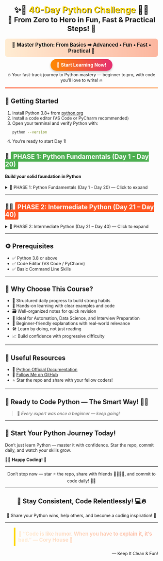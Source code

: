 <h1 align="center">✨🐍 <span style="color:#FFD700; text-shadow: 1px 1px #000;">40-Day Python Challenge</span> 🐍✨<br><sub>🚀 From Zero to Hero in Fun, Fast & Practical Steps! 🚀</sub></h1>

<p align="center" style="font-size:1.2em; background: linear-gradient(to right, #ffecd2, #fcb69f); padding: 10px; border-radius: 8px;">
  🌈 <b>Master Python: From Basics ➡ Advanced • Fun • Fast • Practical</b> 🌈
</p>

<p align="center">
  <a href="#-start-your-python-journey-today" style="font-size:1.1em; background: linear-gradient(90deg, #ff8a00, #e52e71); padding:10px 20px; border-radius:50px; text-decoration:none; color:white; font-weight:bold; box-shadow: 0 4px 6px rgba(0,0,0,0.2);">
    🚀 Start Learning Now!
  </a>
</p>

<p align="center">
  🔥 Your fast-track journey to Python mastery — beginner to pro, with code you'll love to write! 🔥
</p>

<hr style="border: none; height: 4px; background: linear-gradient(to right, #ff7e5f, #feb47b);" />

## 🚀 Getting Started
1. Install Python 3.8+ from [python.org](https://www.python.org/downloads/)
2. Install a code editor (VS Code or PyCharm recommended)
3. Open your terminal and verify Python with:
   ```bash
   python --version
   ```
4. You're ready to start Day 1!

## 🔰 <span style="background:#4CAF50; color:white; padding:4px 8px; border-radius:4px;">PHASE 1: Python Fundamentals (Day 1 - Day 20)</span>  
#### Build your solid foundation in Python

<details>
<summary>📘 PHASE 1: Python Fundamentals (Day 1 - Day 20) — Click to expand</summary>

- [x] **Day 1** — Hello World & Setup  
  📄 [Notes](https://github.com/vinayakmishra4/PYTHON-FROM-BASIC-TO-ADVANCE/blob/main/DAY-1-Hello_World-Setup/DAY-1.md)  
  💡 Skill: Learn to set up Python and write your first program.

- [x] **Day 2** — Pip and Modules  
  📄 [Notes](https://github.com/vinayakmishra4/PYTHON-FROM-BASIC-TO-ADVANCE/blob/main/DAY-2-Pip-Modules/DAY-2.md)  
  💻 [Code](https://github.com/vinayakmishra4/PYTHON-FROM-BASIC-TO-ADVANCE/blob/main/DAY-2-Pip-Modules/Pimod.py)  
  💡 Skill: Understand package management and module usage.

- [x] **Day 3** — First Program  
  📄 [Notes](https://github.com/vinayakmishra4/PYTHON-FROM-BASIC-TO-ADVANCE/blob/main/DAY-3-First_Program/DAY-3.md)  
  💻 [Code](https://github.com/vinayakmishra4/PYTHON-FROM-BASIC-TO-ADVANCE/blob/main/DAY-3-First_Program/FirstProgram.py)  
  💡 Skill: Write and run your first Python script.

- [x] **Day 4** — Comments & Escape Sequences  
  📄 [Notes](https://github.com/vinayakmishra4/PYTHON-FROM-BASIC-TO-ADVANCE/blob/main/DAY-4-Comments-Escaping-Sequnece-Character/DAY-4.md)  
  💻 [Code](https://github.com/vinayakmishra4/PYTHON-FROM-BASIC-TO-ADVANCE/blob/main/DAY-4-Comments-Escaping-Sequnece-Character/CoEsSe.py)  
  💡 Skill: Use comments and special characters in strings.

- [x] **Day 5** — Variables & Data Types  
  📄 [Notes](https://github.com/vinayakmishra4/PYTHON-FROM-BASIC-TO-ADVANCE/blob/main/DAY-5-Variables-Data-Types/DAY-5.md)  
  💻 [Code](https://github.com/vinayakmishra4/PYTHON-FROM-BASIC-TO-ADVANCE/blob/main/DAY-5-Variables-Data-Types/VarDa.py)  
  💡 Skill: Understand how to store and manipulate data.

- [x] **Day 6** — Operators  
  📄 [Notes](https://github.com/vinayakmishra4/PYTHON-FROM-BASIC-TO-ADVANCE/blob/main/DAY-6-EX-1/DAY-6.md)  
  💻 [Code](https://github.com/vinayakmishra4/PYTHON-FROM-BASIC-TO-ADVANCE/blob/main/DAY-6-EX-1/calc.py)  
  💡 Skill: Perform arithmetic and logical operations.

- [x] **Day 7** — Type Casting  
  📄 [Notes](https://github.com/vinayakmishra4/PYTHON-FROM-BASIC-TO-ADVANCE/blob/main/DAY-7-Type-Casting/DAY-7.md)  
  💻 [Code](https://github.com/vinayakmishra4/PYTHON-FROM-BASIC-TO-ADVANCE/blob/main/DAY-7-Type-Casting/typecasting.py)  
  💡 Skill: Convert data types explicitly.

- [x] **Day 8** — Input (Scanner)  
  📄 [Notes](https://github.com/vinayakmishra4/PYTHON-FROM-BASIC-TO-ADVANCE/blob/main/DAY-8-Input/DAY-8.md)  
  💻 [Code](https://github.com/vinayakmishra4/PYTHON-FROM-BASIC-TO-ADVANCE/blob/main/DAY-8-Input/Input.py)  
  💡 Skill: Read user input from the console.

- [x] **Day 9** — Strings  
  📄 [Notes](https://github.com/vinayakmishra4/PYTHON-FROM-BASIC-TO-ADVANCE/blob/main/DAY-9-Strings/DAY-9.md)  
  💻 [Code](https://github.com/vinayakmishra4/PYTHON-FROM-BASIC-TO-ADVANCE/blob/main/DAY-9-Strings/Str.py)  
  💡 Skill: Work with text data and string methods.

- [x] **Day 10** — String Slicing & Operations  
  📄 [Notes](https://github.com/vinayakmishra4/PYTHON-FROM-BASIC-TO-ADVANCE/blob/main/DAY-10-String-Operations/DAY-10.md)  
  💻 [Code](https://github.com/vinayakmishra4/PYTHON-FROM-BASIC-TO-ADVANCE/blob/main/DAY-10-String-Operations/Stringop.py)  
  💡 Skill: Extract and manipulate substrings.

- [x] **Day 11** — IF-ELSE Statements  
  📄 [Notes](https://github.com/vinayakmishra4/PYTHON-FROM-BASIC-TO-ADVANCE/blob/main/DAY-11-IF-ELSE-Statement/DAY-11.md)  
  💻 [Code](https://github.com/vinayakmishra4/PYTHON-FROM-BASIC-TO-ADVANCE/blob/main/DAY-11-IF-ELSE-Statement/if_else.py)  
  💡 Skill: Control flow with conditional branching.

- [x] **Day 12** — Exercise  
  💻 [Code](https://github.com/vinayakmishra4/PYTHON-FROM-BASIC-TO-ADVANCE/blob/main/DAY-12-EX-2/ex2.py)  
  💡 Skill: Practice with coding exercises.

- [x] **Day 13** — Match Case Statement  
  📄 [Notes](https://github.com/vinayakmishra4/PYTHON-FROM-BASIC-TO-ADVANCE/blob/main/DAY-13-Match-case/DAY-13.md)  
  💻 [Code](https://github.com/vinayakmishra4/PYTHON-FROM-BASIC-TO-ADVANCE/blob/main/DAY-13-Match-case/Matchingcase.py)  
  💡 Skill: Use pattern matching for cleaner code.

- [x] **Day 14** — FOR LOOPS  
  📄 [Notes](https://github.com/vinayakmishra4/PYTHON-FROM-BASIC-TO-ADVANCE/blob/main/DAY-14-FOR-LOOPS/DAY-14.md)  
  💻 [Code](https://github.com/vinayakmishra4/PYTHON-FROM-BASIC-TO-ADVANCE/blob/main/DAY-14-FOR-LOOPS/Table.py)  
  💡 Skill: Iterate over sequences efficiently.

- [x] **Day 15** — WHILE LOOPS  
  📄 [Notes](https://github.com/vinayakmishra4/PYTHON-FROM-BASIC-TO-ADVANCE/blob/main/DAY-15-While-Loop/DAY15.md)  
  💻 [Code](https://github.com/vinayakmishra4/PYTHON-FROM-BASIC-TO-ADVANCE/blob/main/DAY-15-While-Loop/Sum1to10.py)  
  💡 Skill: Loop with condition-based repetition.

- [x] **Day 16** — BREAK & CONTINUE  
  📄 [Notes](https://github.com/vinayakmishra4/PYTHON-FROM-BASIC-TO-ADVANCE/blob/main/DAY-16-Break-and-Continue-Statement/DAY-16.md)  
  💻 [Code](https://github.com/vinayakmishra4/PYTHON-FROM-BASIC-TO-ADVANCE/blob/main/DAY-16-Break-and-Continue-Statement/day16_break_continue.py)  
  💡 Skill: Control loop execution flow.

- [x] **Day 17** — Functions  
  📄 [Notes](https://github.com/vinayakmishra4/PYTHON-FROM-BASIC-TO-ADVANCE/blob/main/DAY-17-Functions/DAY17.md)  
  💻 [Code](https://github.com/vinayakmishra4/PYTHON-FROM-BASIC-TO-ADVANCE/blob/main/DAY-17-Functions/Primenumber.py)  
  💡 Skill: Define reusable code blocks.

- [x] **Day 18** — Function Arguments  
  📄 [Notes](https://github.com/vinayakmishra4/PYTHON-FROM-BASIC-TO-ADVANCE/blob/main/DAY-18-Functions-Aragumets/DAY-18.md)  
  💻 [Code](https://github.com/vinayakmishra4/PYTHON-FROM-BASIC-TO-ADVANCE/blob/main/DAY-18-Functions-Aragumets/Funcar.py)  
  💡 Skill: Pass data into functions effectively.

- [x] **Day 19** — Summary (Review Day)  
  📄 [Notes](https://github.com/vinayakmishra4/PYTHON-FROM-BASIC-TO-ADVANCE/blob/main/DAY-19-Summary-(Day1%20to%20Day%2019)/DAY-19.md#day-1--introduction-to-python)  
  💡 Skill: Review and consolidate learning.

- [x] **Day 20** — My First Python Suite Project  
  📄 [Notes](https://github.com/vinayakmishra4/Project-My-Python-Suite)  
  💡 Skill: Apply basics to build a mini CLI tool suite.

</details>

---

## 🚀🔥 <span style="background:#FF5722; color:white; padding:4px 8px; border-radius:4px;">PHASE 2: Intermediate Python (Day 21 – Day 40)</span>  

<details>
<summary>📘 PHASE 2: Intermediate Python (Day 21 – Day 40) — Click to expand</summary>

- [x] **Day 21** — Understand Python lists, their syntax, and how to access elements  
  📄 [Notes](https://github.com/vinayakmishra4/PYTHON-FROM-BASIC-TO-ADVANCE/blob/main/DAY-21-Intro-to-List/DAY21.md)  
  💻 [Code](https://github.com/vinayakmishra4/PYTHON-FROM-BASIC-TO-ADVANCE/blob/main/DAY-21-Intro-to-List/IntroLi.py)  
  💡 Skill: Learn list basics and element access.

- [x] **Day 22** — Master common Python list methods for manipulating and accessing list data  
  📄 [Notes](https://github.com/vinayakmishra4/PYTHON-FROM-BASIC-TO-ADVANCE/blob/main/DAY-22-List-Methods/DAY-22.md)  
  💻 [Code](https://github.com/vinayakmishra4/PYTHON-FROM-BASIC-TO-ADVANCE/blob/main/DAY-22-List-Methods/Methodlist.py)  
  💡 Skill: Use list methods to modify and analyze lists.

- [x] **Day 23** — Intro to Tuples  
  📄 [Notes](https://github.com/vinayakmishra4/PYTHON-FROM-BASIC-TO-ADVANCE/blob/main/DAY-23-Tuples/DAT-23.md)  
  💻 [Code](https://github.com/vinayakmishra4/PYTHON-FROM-BASIC-TO-ADVANCE/blob/main/DAY-23-Tuples/TuplesIntro.py)  
  💡 Skill: Understand immutable sequences with tuples.

</details>

---

## ⚙️ **Prerequisites**

- ✅ Python 3.8 or above  
- ✅ Code Editor (VS Code / PyCharm)  
- ✅ Basic Command Line Skills  

---

## 🎯 **Why Choose This Course?**

- 📆 Structured daily progress to build strong habits  
- 🧠 Hands-on learning with clear examples and code  
- 🗃️ Well-organized notes for quick revision  
- 💼 Ideal for Automation, Data Science, and Interview Preparation  
- 🤝 Beginner-friendly explanations with real-world relevance  
- 🛠️ Learn by doing, not just reading  
- 📈 Build confidence with progressive difficulty  

---

## 🔗 **Useful Resources**

- 📘 [Python Official Documentation](https://docs.python.org/3/)  
- 🐙 [Follow Me on GitHub](https://github.com/vinayakmishra4)  
- ⭐️ Star the repo and share with your fellow coders!  

---

## 🏁 **Ready to Code Python — The Smart Way!** 💪🐍

> 💬 *Every expert was once a beginner — keep going!*  

---

## 🌱 **Start Your Python Journey Today!**

Don’t just learn Python — master it with confidence. Star the repo, commit daily, and watch your skills grow.

👨‍💻 **Happy Coding!** 🚀

---

<p align="center">
  Don’t stop now — star ⭐ the repo, share with friends 👨‍👩‍👧‍👦, and commit to code daily! 🧑‍💻
</p>

---

<h2 align="center">🎯 Stay Consistent, Code Relentlessly! 💻🔥</h2>

<p align="center">
  🚀 Share your Python wins, help others, and become a coding inspiration! 🌟
</p>

---

<blockquote style="font-size:1.2em; background:#f9f9f9; border-left:5px solid #FFD700; padding:10px; font-weight:bold; background: linear-gradient(to right, #ffecd2, #fcb69f); -webkit-background-clip: text; color: transparent;">
🌟 “Code is like humor. When you have to explain it, it’s bad.” — Cory House 🌟
</blockquote>
<p align="right">— Keep It Clean & Fun!</p>